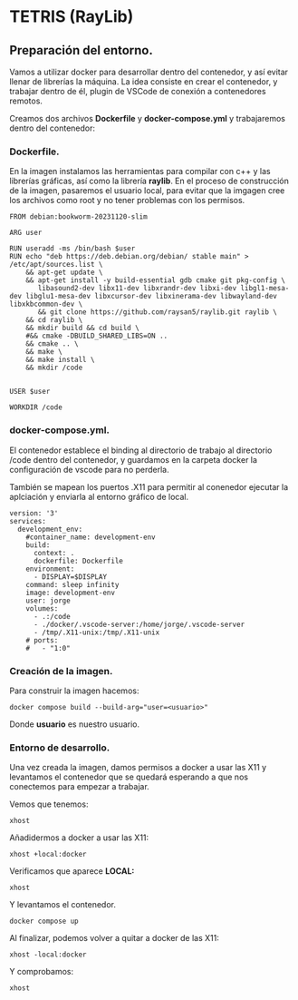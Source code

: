 # TETRIS (RayLib)
## Preparación del entorno.
Vamos a utilizar docker para desarrollar dentro del contenedor, y así evitar llenar de librerías la máquina.
La idea consiste en crear el contenedor, y trabajar dentro de él, plugin de VSCode de conexión a contenedores remotos.

Creamos dos archivos __Dockerfile__ y __docker-compose.yml__ y trabajaremos dentro del contenedor:

### Dockerfile.
En la imagen instalamos las herramientas para compilar con c++ y las librerías gráficas, así como la librería __raylib__.
En el proceso de construcción de la imagen, pasaremos el usuario local, para evitar que la imgagen cree los archivos como root y no tener problemas con los permisos.

~~~
FROM debian:bookworm-20231120-slim

ARG user

RUN useradd -ms /bin/bash $user
RUN echo "deb https://deb.debian.org/debian/ stable main" > /etc/apt/sources.list \
    && apt-get update \
    && apt-get install -y build-essential gdb cmake git pkg-config \
       libasound2-dev libx11-dev libxrandr-dev libxi-dev libgl1-mesa-dev libglu1-mesa-dev libxcursor-dev libxinerama-dev libwayland-dev libxkbcommon-dev \
       && git clone https://github.com/raysan5/raylib.git raylib \
    && cd raylib \
    && mkdir build && cd build \
    #&& cmake -DBUILD_SHARED_LIBS=ON ..
    && cmake .. \
    && make \
    && make install \
    && mkdir /code


USER $user

WORKDIR /code
~~~

### docker-compose.yml.
El contenedor establece el binding al directorio de trabajo al directorio /code dentro del contenedor, y guardamos en la carpeta docker la configuración de vscode para no perderla.

También se mapean los puertos .X11 para permitir al conenedor ejecutar la aplciación y enviarla al entorno gráfico de local.
~~~
version: '3'
services:
  development_env:
    #container_name: development-env
    build:
      context: .
      dockerfile: Dockerfile
    environment:
      - DISPLAY=$DISPLAY
    command: sleep infinity
    image: development-env
    user: jorge
    volumes:
      - .:/code
      - ./docker/.vscode-server:/home/jorge/.vscode-server
      - /tmp/.X11-unix:/tmp/.X11-unix
    # ports:
    #   - "1:0"
~~~

### Creación de la imagen.
Para construir la imagen hacemos:
~~~
docker compose build --build-arg="user=<usuario>"
~~~

Donde __usuario__ es nuestro usuario.

### Entorno de desarrollo.
Una vez creada la imagen, damos permisos a docker a usar las X11 y levantamos el contenedor que se quedará esperando a que nos conectemos para empezar a trabajar.

Vemos que tenemos:
~~~
xhost
~~~

Añadidermos a docker a usar las X11:
~~~
xhost +local:docker
~~~

Verificamos que aparece __LOCAL:__
~~~
xhost
~~~

Y levantamos el contenedor.
~~~
docker compose up
~~~


Al finalizar, podemos volver a quitar a docker de las X11:

~~~
xhost -local:docker
~~~

Y comprobamos:
~~~
xhost
~~~
